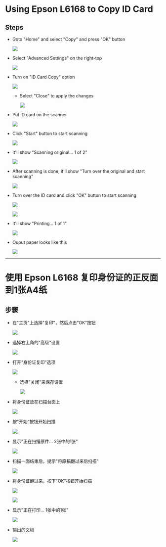 # Using Epson L6168 to Copy ID Card

## Steps
* Goto "Home" and select "Copy" and press "OK" button

   ![](img/01.jpg)

* Select "Advanced Settings" on the right-top

   ![](img/02.jpg)

* Turn on "ID Card Copy" option

   ![](img/03.jpg)

   * Select "Close" to apply the changes
   
      ![](img/04.jpg)

* Put ID card on the scanner

   ![](img/05.jpg)

* Click "Start" button to start scanning

   ![](img/06.jpg)

* It'll show "Scanning original... 1 of 2"

   ![](img/07.jpg)

* After scanning is done, it'll show "Turn over the original and start scanning"

   ![](img/08.jpg)

* Turn over the ID card and click "OK" button to start scanning

   ![](img/09.jpg)

   ![](img/10.jpg)

* It'll show "Printing... 1 of 1"

   ![](img/11.jpg)

* Ouput paper looks like this

   ![](img/12.jpg)


------

# 使用 Epson L6168 复印身份证的正反面到1张A4纸

## 步骤
* 在"主页"上选择"复印"，然后点击"OK"按钮

   ![](img/01.jpg)

* 选择右上角的"高级"设置

   ![](img/02.jpg)

* 打开"身份证复印"选项

   ![](img/03.jpg)

   * 选择"关闭"来保存设置
   
      ![](img/04.jpg)

* 将身份证放在扫描台面上

   ![](img/05.jpg)

* 按"开始"按钮开始扫描

   ![](img/06.jpg)

* 显示"正在扫描原件... 2张中的1张"

   ![](img/07.jpg)

* 扫描一面结束后，提示"将原稿翻过来后扫描"

   ![](img/08.jpg)

* 将身份证翻过来，按下"OK"按钮开始扫描

   ![](img/09.jpg)

   ![](img/10.jpg)

* 显示"正在打印... 1张中的1张"

   ![](img/11.jpg)

* 输出的文稿

   ![](img/12.jpg)

